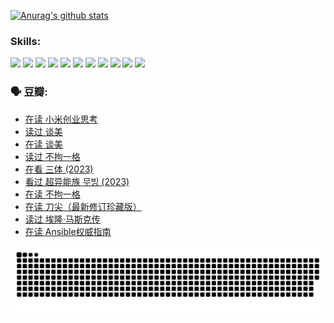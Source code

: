 
[![Anurag's github stats](https://github-readme-stats.vercel.app/api?username=w940853815)](https://github.com/anuraghazra/github-readme-stats)

### Skills:

<code><img height="32" src="https://cdn.jsdelivr.net/npm/simple-icons@v5/icons/python.svg"></code>
<code><img height="32" src="https://cdn.jsdelivr.net/npm/simple-icons@v5/icons/javascript.svg"></code>
<code><img height="32" src="https://cdn.jsdelivr.net/npm/simple-icons@v5/icons/django.svg"></code>
<code><img height="32" src="https://cdn.jsdelivr.net/npm/simple-icons@v5/icons/flask.svg"></code>
<code><img height="32" src="https://cdn.jsdelivr.net/npm/simple-icons@v5/icons/vuetify.svg"></code>
<code><img height="32" src="https://cdn.jsdelivr.net/npm/simple-icons@v5/icons/git.svg"></code>
<code><img height="32" src="https://cdn.jsdelivr.net/npm/simple-icons@v5/icons/docker.svg"></code>
<code><img height="32" src="https://cdn.jsdelivr.net/npm/simple-icons@v5/icons/postgresql.svg"></code>
<code><img height="32" src="https://cdn.jsdelivr.net/npm/simple-icons@v5/icons/elasticsearch.svg"></code>
<code><img height="32" src="https://cdn.jsdelivr.net/npm/simple-icons@v5/icons/macos.svg"></code>
<code><img height="32" src="https://cdn.jsdelivr.net/npm/simple-icons@v5/icons/linux.svg"></code>

### 🗣 豆瓣:

<!-- DOUBAN-ACTIVITIES:START -->
- [在读 小米创业思考](https://www.douban.com/people/136069238/status/4572047905/?_i=12484725)
- [读过 谈美](https://www.douban.com/people/136069238/status/4572047629/?_i=12484725)
- [在读 谈美](https://www.douban.com/people/136069238/status/4560861771/?_i=12484725)
- [读过 不拘一格](https://www.douban.com/people/136069238/status/4560861445/?_i=12484725)
- [在看 三体‎ (2023)](https://www.douban.com/people/136069238/status/4558185093/?_i=12484725)
- [看过 超异能族 무빙‎ (2023)](https://www.douban.com/people/136069238/status/4556824186/?_i=12484725)
- [在读 不拘一格](https://www.douban.com/people/136069238/status/4541712161/?_i=12484725)
- [在读 刀尖（最新修订珍藏版）](https://www.douban.com/people/136069238/status/4541711339/?_i=12484725)
- [读过 埃隆·马斯克传](https://www.douban.com/people/136069238/status/4541710351/?_i=12484725)
- [在读 Ansible权威指南](https://www.douban.com/people/136069238/status/4539151450/?_i=12484725)
<!-- DOUBAN-ACTIVITIES:END -->


![Snake animation](https://raw.githubusercontent.com/w940853815/w940853815/output/github-contribution-grid-snake.svg)

<!--
**w940853815/w940853815** is a ✨ _special_ ✨ repository because its `README.md` (this file) appears on your GitHub profile.

Here are some ideas to get you started:

- 🔭 I’m currently working on ...
- 🌱 I’m currently learning ...
- 👯 I’m looking to collaborate on ...
- 🤔 I’m looking for help with ...
- 💬 Ask me about ...
- 📫 How to reach me: ...
- 😄 Pronouns: ...
- ⚡ Fun fact: ...
-->
